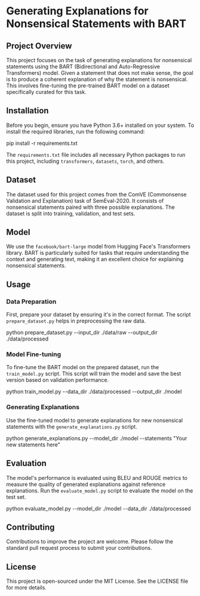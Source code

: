 # Generating Explanations for Nonsensical Statements with BART

## Project Overview
This project focuses on the task of generating explanations for nonsensical statements using the BART (Bidirectional and Auto-Regressive Transformers) model. Given a statement that does not make sense, the goal is to produce a coherent explanation of why the statement is nonsensical. This involves fine-tuning the pre-trained BART model on a dataset specifically curated for this task.

## Installation

Before you begin, ensure you have Python 3.6+ installed on your system. To install the required libraries, run the following command:

pip install -r requirements.txt

The `requirements.txt` file includes all necessary Python packages to run this project, including `transformers`, `datasets`, `torch`, and others.

## Dataset

The dataset used for this project comes from the ComVE (Commonsense Validation and Explanation) task of SemEval-2020. It consists of nonsensical statements paired with three possible explanations. The dataset is split into training, validation, and test sets.

## Model

We use the `facebook/bart-large` model from Hugging Face's Transformers library. BART is particularly suited for tasks that require understanding the context and generating text, making it an excellent choice for explaining nonsensical statements.

## Usage

### Data Preparation

First, prepare your dataset by ensuring it's in the correct format. The script `prepare_dataset.py` helps in preprocessing the raw data.

python prepare_dataset.py --input_dir ./data/raw --output_dir ./data/processed

### Model Fine-tuning

To fine-tune the BART model on the prepared dataset, run the `train_model.py` script. This script will train the model and save the best version based on validation performance.

python train_model.py --data_dir ./data/processed --output_dir ./model


### Generating Explanations

Use the fine-tuned model to generate explanations for new nonsensical statements with the `generate_explanations.py` script.

python generate_explanations.py --model_dir ./model --statements "Your new statements here"


## Evaluation

The model's performance is evaluated using BLEU and ROUGE metrics to measure the quality of generated explanations against reference explanations. Run the `evaluate_model.py` script to evaluate the model on the test set.

python evaluate_model.py --model_dir ./model --data_dir ./data/processed


## Contributing

Contributions to improve the project are welcome. Please follow the standard pull request process to submit your contributions.

## License

This project is open-sourced under the MIT License. See the LICENSE file for more details.
